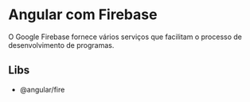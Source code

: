 # Angular com Firebase

O Google Firebase fornece vários serviços que facilitam o processo de desenvolvimento de programas. 

## Libs

- @angular/fire

